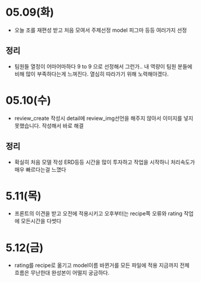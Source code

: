 # 05.09(화)
* 오늘 조를 재편성 받고 처음 모여서 주제선정 model 피그마 등등 여러가지 선정

## 정리
* 팀원들 열정이 어마어마하다 9 to 9 으로 선정해서 그런가.. 내 역량이 팀원 분들에 비해 많이 부족하다는게 느껴진다. 열심히 따라가기 위해 노력해야겠다. 

# 05.10(수)
* review_create 작성시 detail에 review_img선언을 해주지 않아서 이미지를 넣지 못했습니다. 작성해서 바로 해결
## 정리
* 확실히 처음 모델 작성 ERD등등 시간을 많이 투자하고 작업을 시작하니 처리속도가 매우 빠르다는걸 느꼈다

# 5.11(목)
* 프론트의 이견을 받고 오전에 적용시키고 오후부터는 recipe쪽 오류와 rating 작업에 모든시간을 다썻다 

# 5.12(금)
* rating를 recipe로 옮기고 model이름 바뀐거를 모든 파일에 적용 지금까지 전체 흐름은 무난한대 완성본이 어떨지 궁금하다.